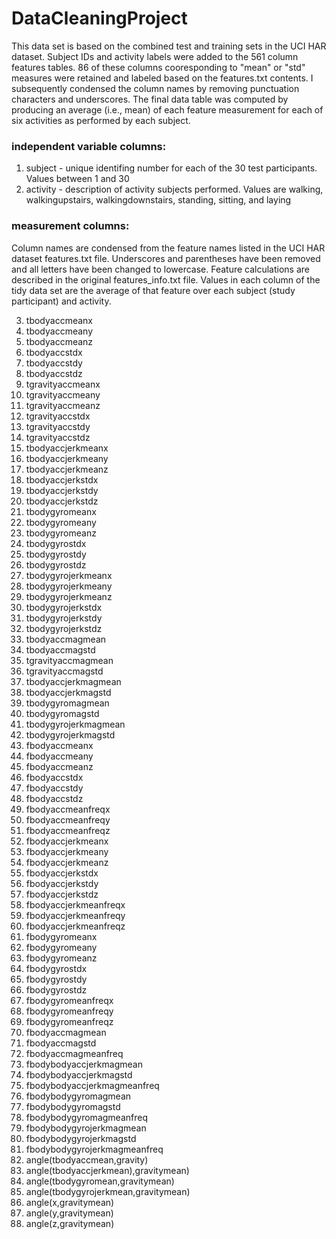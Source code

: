 # DataCleaningProject

This data set is based on the combined test and training sets in the UCI HAR dataset.  Subject IDs and activity labels were added to the 561 column features tables.  86 of these columns cooresponding to "mean" or "std" measures were retained and labeled based on the features.txt contents.  I subsequently condensed the column names by removing punctuation characters and underscores.  The final data table was computed by producing an average (i.e., mean) of each feature measurement for each of six activities as performed by each subject. 

### independent variable columns:

1. subject - unique identifing number for each of the 30 test participants. Values between 1 and 30                           
2. activity - description of activity subjects performed. Values are walking, walkingupstairs, walkingdownstairs, standing, sitting, and laying


### measurement columns:

Column names are condensed from the feature names listed in the UCI HAR dataset features.txt file.  Underscores and parentheses have been removed and all letters have been changed to lowercase.  Feature calculations are described in the original features_info.txt file. Values in each column of the tidy data set are the average of that feature over each subject (study participant) and activity.  

3. tbodyaccmeanx                       
4. tbodyaccmeany                       
5. tbodyaccmeanz                       
6. tbodyaccstdx                        
7. tbodyaccstdy                        
8. tbodyaccstdz                        
9. tgravityaccmeanx                    
10. tgravityaccmeany                    
11. tgravityaccmeanz                    
12. tgravityaccstdx                     
13. tgravityaccstdy                     
14. tgravityaccstdz                     
15. tbodyaccjerkmeanx                   
16. tbodyaccjerkmeany                   
17. tbodyaccjerkmeanz                   
18. tbodyaccjerkstdx                    
19. tbodyaccjerkstdy                    
20. tbodyaccjerkstdz                    
21. tbodygyromeanx                      
22. tbodygyromeany                      
23. tbodygyromeanz                      
24. tbodygyrostdx                       
25. tbodygyrostdy                       
26. tbodygyrostdz                       
27. tbodygyrojerkmeanx                  
28. tbodygyrojerkmeany                  
29. tbodygyrojerkmeanz                  
30. tbodygyrojerkstdx                   
31. tbodygyrojerkstdy                   
32. tbodygyrojerkstdz                   
33. tbodyaccmagmean                     
34. tbodyaccmagstd                      
35. tgravityaccmagmean                  
36. tgravityaccmagstd                   
37. tbodyaccjerkmagmean                 
38. tbodyaccjerkmagstd                  
39. tbodygyromagmean                    
40. tbodygyromagstd                     
41. tbodygyrojerkmagmean                
42. tbodygyrojerkmagstd                 
43. fbodyaccmeanx                       
44. fbodyaccmeany                       
45. fbodyaccmeanz                       
46. fbodyaccstdx                        
47. fbodyaccstdy                        
48. fbodyaccstdz                        
49. fbodyaccmeanfreqx                   
50. fbodyaccmeanfreqy                   
51. fbodyaccmeanfreqz                   
52. fbodyaccjerkmeanx                   
53. fbodyaccjerkmeany                   
54. fbodyaccjerkmeanz                   
55. fbodyaccjerkstdx                    
56. fbodyaccjerkstdy                    
57. fbodyaccjerkstdz                    
58. fbodyaccjerkmeanfreqx               
59. fbodyaccjerkmeanfreqy               
60. fbodyaccjerkmeanfreqz               
61. fbodygyromeanx                      
62. fbodygyromeany                      
63. fbodygyromeanz                      
64. fbodygyrostdx                       
65. fbodygyrostdy                       
66. fbodygyrostdz                       
67. fbodygyromeanfreqx                  
68. fbodygyromeanfreqy                  
69. fbodygyromeanfreqz                  
70. fbodyaccmagmean                     
71. fbodyaccmagstd                      
72. fbodyaccmagmeanfreq                 
73. fbodybodyaccjerkmagmean             
74. fbodybodyaccjerkmagstd              
75. fbodybodyaccjerkmagmeanfreq         
76. fbodybodygyromagmean                
77. fbodybodygyromagstd                 
78. fbodybodygyromagmeanfreq            
79. fbodybodygyrojerkmagmean            
80. fbodybodygyrojerkmagstd             
81. fbodybodygyrojerkmagmeanfreq        
82. angle(tbodyaccmean,gravity)         
83. angle(tbodyaccjerkmean),gravitymean)
84. angle(tbodygyromean,gravitymean)    
85. angle(tbodygyrojerkmean,gravitymean)
86. angle(x,gravitymean)                
87. angle(y,gravitymean)                
88. angle(z,gravitymean)